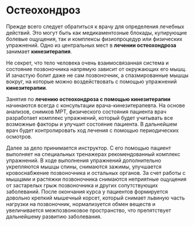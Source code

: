 # Остеохондроз

Прежде всего следует обратиться к врачу для определения лечебных действий. Это могут быть как медикаментозные блокады, купирующие болевые ощущения, так и комплексы физиопроцедур или физических упражнений. Одно из центральных мест в **лечении остеохондроза** занимает **кинезитерапия**.

Не секрет, что тело человека очень взаимосвязанная система и состояние позвоночника напрямую зависит от окружающих его мышц. И зачастую болит даже не сам позвоночник,  а спазмированные мышцы вокруг, на которые можно воздействовать с помощью упражнений **кинезитерапии**.

Занятия по **лечению остеохондроза с помощью кинезитерапии** начинаются всегда с консультации врача-кинезитерапевта. На основе анализов, снимков МРТ, физического состояния пациента врач разработает комплекс упражнений, который будет учитывать все возможные факторы и улучшит состояние пациента. В дальнейшем врач будет контролировать ход лечения с помощью периодических осмотров.

Далее за дело принимается инструктор. С его помощью пациент выполняет на специальных тренажерах рекомендованный комплекс упражнений. В ходе выполнения упражнений дополнительно укрепляются мышцы спины, снимаются зажимы, улучшается кровоснабжение позвоночника и остальных органов. За счет работы с мышцами и растяжки позвоночника снимаются неприятные ощущения от застарелых грыж позвоночника и других сопутствующих заболеваний. После окончания курса у пациентов формируется довольно крепкий мышечный корсет, который снимает львиную часть нагрузки на позвоночник, нормализуется обмен веществ и увеличивается межпозвонковое пространство, что препятствует дальнейшему развитию заболевания.